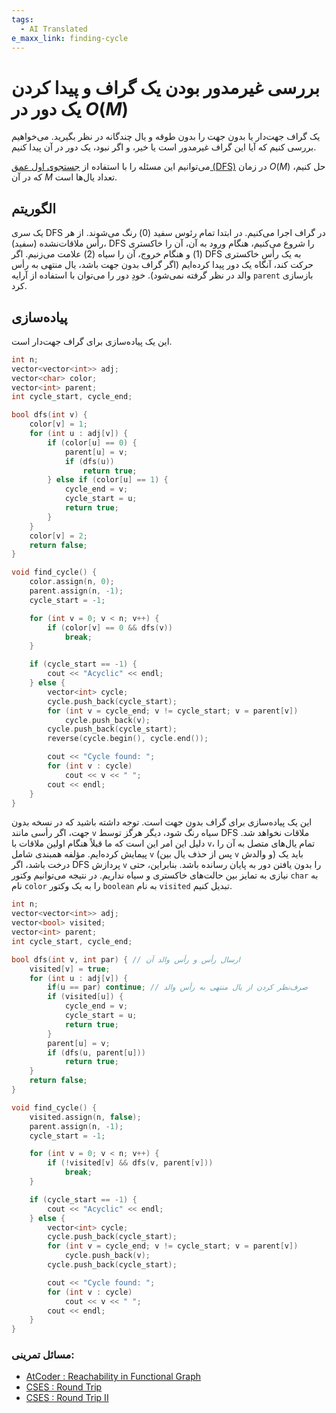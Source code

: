 ```yaml
---
tags:
  - AI Translated
e_maxx_link: finding-cycle
---
```


# بررسی غیرمدور بودن یک گراف و پیدا کردن یک دور در $O(M)$

یک گراف جهت‌دار یا بدون جهت را بدون طوقه و یال چندگانه در نظر بگیرید. می‌خواهیم بررسی کنیم که آیا این گراف غیرمدور است یا خیر، و اگر نبود، یک دور در آن پیدا کنیم.

می‌توانیم این مسئله را با استفاده از [جستجوی اول عمق (DFS)](depth-first-search.md) در زمان $O(M)$ حل کنیم، که در آن $M$ تعداد یال‌ها است.

## الگوریتم

یک سری DFS در گراف اجرا می‌کنیم. در ابتدا تمام رئوس سفید (0) رنگ می‌شوند. از هر رأس ملاقات‌نشده (سفید)، DFS را شروع می‌کنیم، هنگام ورود به آن، آن را خاکستری (1) و هنگام خروج، آن را سیاه (2) علامت می‌زنیم. اگر DFS به یک رأس خاکستری حرکت کند، آنگاه یک دور پیدا کرده‌ایم (اگر گراف بدون جهت باشد، یال منتهی به رأس والد در نظر گرفته نمی‌شود). خودِ دور را می‌توان با استفاده از آرایه `parent` بازسازی کرد.

## پیاده‌سازی

این یک پیاده‌سازی برای گراف جهت‌دار است.

```cpp
int n;
vector<vector<int>> adj;
vector<char> color;
vector<int> parent;
int cycle_start, cycle_end;

bool dfs(int v) {
    color[v] = 1;
    for (int u : adj[v]) {
        if (color[u] == 0) {
            parent[u] = v;
            if (dfs(u))
                return true;
        } else if (color[u] == 1) {
            cycle_end = v;
            cycle_start = u;
            return true;
        }
    }
    color[v] = 2;
    return false;
}

void find_cycle() {
    color.assign(n, 0);
    parent.assign(n, -1);
    cycle_start = -1;

    for (int v = 0; v < n; v++) {
        if (color[v] == 0 && dfs(v))
            break;
    }

    if (cycle_start == -1) {
        cout << "Acyclic" << endl;
    } else {
        vector<int> cycle;
        cycle.push_back(cycle_start);
        for (int v = cycle_end; v != cycle_start; v = parent[v])
            cycle.push_back(v);
        cycle.push_back(cycle_start);
        reverse(cycle.begin(), cycle.end());

        cout << "Cycle found: ";
        for (int v : cycle)
            cout << v << " ";
        cout << endl;
    }
}
```

این یک پیاده‌سازی برای گراف بدون جهت است.
توجه داشته باشید که در نسخه بدون جهت، اگر رأسی مانند `v` سیاه رنگ شود، دیگر هرگز توسط DFS ملاقات نخواهد شد.
دلیل این امر این است که ما قبلاً هنگام اولین ملاقات با `v`، تمام یال‌های متصل به آن را پیمایش کرده‌ایم.
مؤلفه همبندی شامل `v` (پس از حذف یال بین `v` و والدش) باید یک درخت باشد، اگر DFS پردازش `v` را بدون یافتن دور به پایان رسانده باشد.
بنابراین، حتی نیازی به تمایز بین حالت‌های خاکستری و سیاه نداریم.
در نتیجه می‌توانیم وکتور `char` به نام `color` را به یک وکتور `boolean` به نام `visited` تبدیل کنیم.

```cpp
int n;
vector<vector<int>> adj;
vector<bool> visited;
vector<int> parent;
int cycle_start, cycle_end;

bool dfs(int v, int par) { // ارسال رأس و رأس والد آن
    visited[v] = true;
    for (int u : adj[v]) {
        if(u == par) continue; // صرف‌نظر کردن از یال منتهی به رأس والد
        if (visited[u]) {
            cycle_end = v;
            cycle_start = u;
            return true;
        }
        parent[u] = v;
        if (dfs(u, parent[u]))
            return true;
    }
    return false;
}

void find_cycle() {
    visited.assign(n, false);
    parent.assign(n, -1);
    cycle_start = -1;

    for (int v = 0; v < n; v++) {
        if (!visited[v] && dfs(v, parent[v]))
            break;
    }

    if (cycle_start == -1) {
        cout << "Acyclic" << endl;
    } else {
        vector<int> cycle;
        cycle.push_back(cycle_start);
        for (int v = cycle_end; v != cycle_start; v = parent[v])
            cycle.push_back(v);
        cycle.push_back(cycle_start);

        cout << "Cycle found: ";
        for (int v : cycle)
            cout << v << " ";
        cout << endl;
    }
}
```
### مسائل تمرینی:

- [AtCoder : Reachability in Functional Graph](https://atcoder.jp/contests/abc357/tasks/abc357_e)
- [CSES : Round Trip](https://cses.fi/problemset/task/1669)
- [CSES : Round Trip II](https://cses.fi/problemset/task/1678/)
